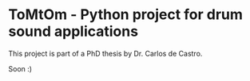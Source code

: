 # ToMtOm - Python project for drum sound applications

This project is part of a PhD thesis by Dr. Carlos de Castro.

Soon :)
